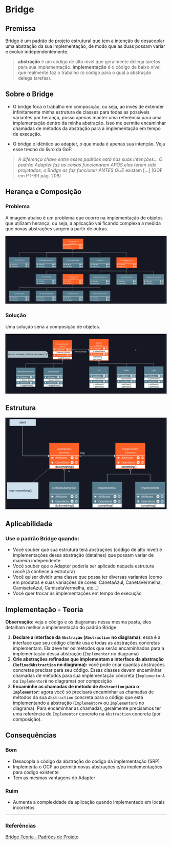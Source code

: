 # Bridge

## Premissa

Bridge é um padrão de projeto estrutural que tem a intenção de desacoplar uma abstração da sua implementação, de modo que as duas possam variar e evoluir independentemente.

> **abstração** é um código de alto nível que geralmente delega tarefas para sua implementação.
> **implementação** é o código de baixo nível que realmente faz o trabalho (o código para o qual a abstração delega tarefas).

## Sobre o Bridge

- O bridge foca o trabalho em composição, ou seja, ao invés de extender infinitamente minha estrutura de classes para todas as possíveis variantes por herança, posso apenas manter uma referência para uma implementação dentro da minha abstração. Isso me permite encaminhar chamadas de métodos da abstração para a implementação em tempo de execução.

- O bridge é idêntico ao adapter, o que muda é apenas sua intenção. Veja esse trecho do livro da GoF:

> _A diferença chave entre esses padrões está nas suas intenções… O padrão Adapter faz as coisas funcionarem APÓS elas terem sido projetadas; o Bridge as faz funcionar ANTES QUE_ existam [\.\.\.] (GOF em PT-BR pág. 208)

## Herança e Composição

### Problema

A imagem abaixo é um problema que ocorre na implementação de objetos que utilizam herança, ou seja, a aplicação vai ficando complexa a medida que novas abstrações surgem a partir de outras.

![problem](./assets/imgs/problem.png)

### Solução

Uma solução seria a composição de objetos.

![solution](./assets/imgs/solution.png)

## Estrutura

![structure](./assets/imgs/structure.png)

## Aplicabilidade

### Use o padrão Bridge quando:

- Você souber que sua estrutura terá abstrações (código de alto nível) e implementações dessa abstração (detalhes) que possam variar de maneira independente
- Você souber que o Adapter poderia ser aplicado naquela estrutura (você já conhece a estrutura)
- Você quiser dividir uma classe que possa ter diversas variantes (como em produtos e suas variações de cores: CanetaAzul, CanetaVermelha, CamisetaAzul, CamisetaVermelha, etc...)
- Você quer trocar as implementações em tempo de execução

## Implementação - Teoria

**Observação:** veja o código e os diagramas nessa mesma pasta, eles detalham melhor a implementação do padrão Bridge.

1. **Declare a interface da `Abstração` (`Abstraction` no diagrama):** essa é a interface que seu código cliente usa e todas as abstrações concretas implementam. Ela deve ter os métodos que serão encaminhados para a implementação dessa abstração (`Implementor` no diagrama)
2. **Crie abstrações refinadas que implementam a interface da abstração (`RefinedAbstraction` no diagrama):** você pode criar quantas abstrações concretas precisar para seu código. Essas classes devem encaminhar chamadas de métodos para sua implementação concreta (`ImplementorA` ou `ImplementorB` no diagrama) por composição
3. **Encaminhe as chamadas de método de `Abstraction` para o `Implementor`:** agora você só precisará encaminhar as chamadas de métodos da sua `Abstraction` concreta para o código que está implementando a abstração (`ImplementorA` ou `ImplementorB` no diagrama). Para encaminhar as chamadas, geralmente precisamos ter uma referência do `Implementor` concreto na `Abstraction` concreta (por composição).

## Consequências

### Bom

- Desacopla o código da abstração do código da implementação (SRP)
- Implementa o OCP ao permitir novas abstrações e/ou implementações para código existente
- Tem as mesmas vantagens do Adapter

### Ruim

- Aumenta a complexidade da aplicação quando implementado em locais incorretos

---

### Referências

[Bridge Teoria - Padrões de Projeto](https://youtu.be/-gsuMWLxAko?list=PLbIBj8vQhvm0VY5YrMrafWaQY2EnJ3j8H)
